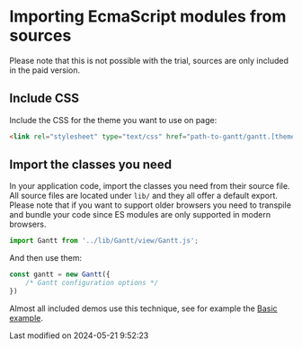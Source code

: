 # Importing EcmaScript modules from sources

Please note that this is not possible with the trial, sources are only included in the paid version.

## Include CSS

Include the CSS for the theme you want to use on page:

```html
<link rel="stylesheet" type="text/css" href="path-to-gantt/gantt.[theme].css" data-bryntum-theme>
```

## Import the classes you need

In your application code, import the classes you need from their source file. All source files are located under `lib/`
and they all offer a default export. Please note that if you want to support older browsers you need to transpile and
bundle your code since ES modules are only supported in modern browsers.

```javascript
import Gantt from '../lib/Gantt/view/Gantt.js';
```

And then use them:

```javascript
const gantt = new Gantt({
    /* Gantt configuration options */
})
```

Almost all included demos use this technique, see for example the <a href="../examples/basic/" target="_blank">Basic example</a>.



<p class="last-modified">Last modified on 2024-05-21 9:52:23</p>